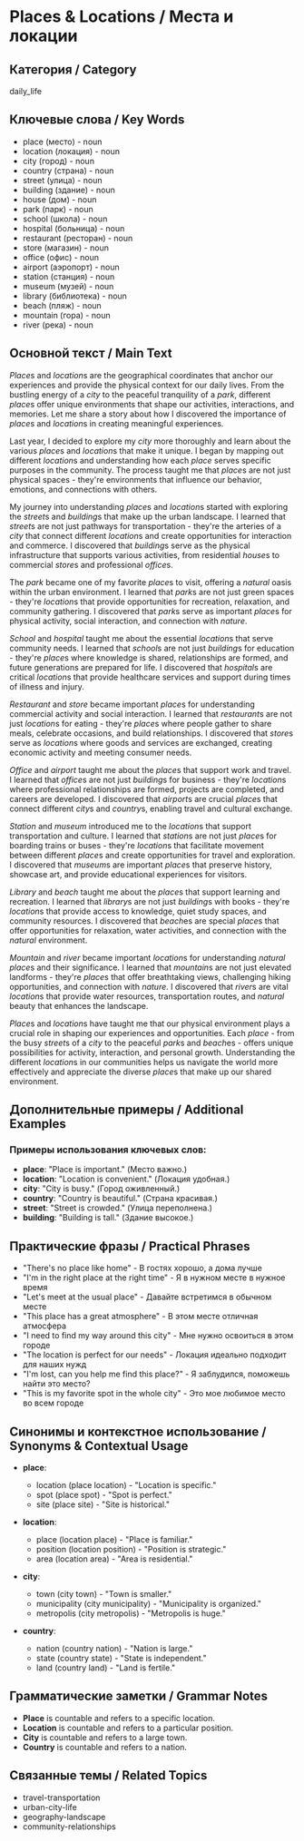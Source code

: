 # Places & Locations / Места и локации

## Категория / Category
daily_life

## Ключевые слова / Key Words
- place (место) - noun
- location (локация) - noun
- city (город) - noun
- country (страна) - noun
- street (улица) - noun
- building (здание) - noun
- house (дом) - noun
- park (парк) - noun
- school (школа) - noun
- hospital (больница) - noun
- restaurant (ресторан) - noun
- store (магазин) - noun
- office (офис) - noun
- airport (аэропорт) - noun
- station (станция) - noun
- museum (музей) - noun
- library (библиотека) - noun
- beach (пляж) - noun
- mountain (гора) - noun
- river (река) - noun

## Основной текст / Main Text

*Place*s and *location*s are the geographical coordinates that anchor our experiences and provide the physical context for our daily lives. From the bustling energy of a *city* to the peaceful tranquility of a *park*, different *place*s offer unique environments that shape our activities, interactions, and memories. Let me share a story about how I discovered the importance of *place*s and *location*s in creating meaningful experiences.

Last year, I decided to explore my *city* more thoroughly and learn about the various *place*s and *location*s that make it unique. I began by mapping out different *location*s and understanding how each *place* serves specific purposes in the community. The process taught me that *place*s are not just physical spaces - they're environments that influence our behavior, emotions, and connections with others.

My journey into understanding *place*s and *location*s started with exploring the *street*s and *building*s that make up the urban landscape. I learned that *street*s are not just pathways for transportation - they're the arteries of a *city* that connect different *location*s and create opportunities for interaction and commerce. I discovered that *building*s serve as the physical infrastructure that supports various activities, from residential *house*s to commercial *store*s and professional *office*s.

The *park* became one of my favorite *place*s to visit, offering a *natural* oasis within the urban environment. I learned that *park*s are not just green spaces - they're *location*s that provide opportunities for recreation, relaxation, and community gathering. I discovered that *park*s serve as important *place*s for physical activity, social interaction, and connection with *nature*.

*School* and *hospital* taught me about the essential *location*s that serve community needs. I learned that *school*s are not just *building*s for education - they're *place*s where knowledge is shared, relationships are formed, and future generations are prepared for life. I discovered that *hospital*s are critical *location*s that provide healthcare services and support during times of illness and injury.

*Restaurant* and *store* became important *place*s for understanding commercial activity and social interaction. I learned that *restaurant*s are not just *location*s for eating - they're *place*s where people gather to share meals, celebrate occasions, and build relationships. I discovered that *store*s serve as *location*s where goods and services are exchanged, creating economic activity and meeting consumer needs.

*Office* and *airport* taught me about the *place*s that support work and travel. I learned that *office*s are not just *building*s for business - they're *location*s where professional relationships are formed, projects are completed, and careers are developed. I discovered that *airport*s are crucial *place*s that connect different *city*s and *country*s, enabling travel and cultural exchange.

*Station* and *museum* introduced me to the *location*s that support transportation and culture. I learned that *station*s are not just *place*s for boarding trains or buses - they're *location*s that facilitate movement between different *place*s and create opportunities for travel and exploration. I discovered that *museum*s are important *place*s that preserve history, showcase art, and provide educational experiences for visitors.

*Library* and *beach* taught me about the *place*s that support learning and recreation. I learned that *library*s are not just *building*s with books - they're *location*s that provide access to knowledge, quiet study spaces, and community resources. I discovered that *beach*es are special *place*s that offer opportunities for relaxation, water activities, and connection with the *natural* environment.

*Mountain* and *river* became important *location*s for understanding *natural* *place*s and their significance. I learned that *mountain*s are not just elevated landforms - they're *place*s that offer breathtaking views, challenging hiking opportunities, and connection with *nature*. I discovered that *river*s are vital *location*s that provide water resources, transportation routes, and *natural* beauty that enhances the landscape.

*Place*s and *location*s have taught me that our physical environment plays a crucial role in shaping our experiences and opportunities. Each *place* - from the busy *street*s of a *city* to the peaceful *park*s and *beach*es - offers unique possibilities for activity, interaction, and personal growth. Understanding the different *location*s in our communities helps us navigate the world more effectively and appreciate the diverse *place*s that make up our shared environment.

## Дополнительные примеры / Additional Examples

### Примеры использования ключевых слов:
- **place**: "Place is important." (Место важно.)
- **location**: "Location is convenient." (Локация удобная.)
- **city**: "City is busy." (Город оживленный.)
- **country**: "Country is beautiful." (Страна красивая.)
- **street**: "Street is crowded." (Улица переполнена.)
- **building**: "Building is tall." (Здание высокое.)

## Практические фразы / Practical Phrases

- "There's no place like home" - В гостях хорошо, а дома лучше
- "I'm in the right place at the right time" - Я в нужном месте в нужное время
- "Let's meet at the usual place" - Давайте встретимся в обычном месте
- "This place has a great atmosphere" - В этом месте отличная атмосфера
- "I need to find my way around this city" - Мне нужно освоиться в этом городе
- "The location is perfect for our needs" - Локация идеально подходит для наших нужд
- "I'm lost, can you help me find this place?" - Я заблудился, поможешь найти это место?
- "This is my favorite spot in the whole city" - Это мое любимое место во всем городе

## Синонимы и контекстное использование / Synonyms & Contextual Usage

- **place**: 
  - location (place location) - "Location is specific."
  - spot (place spot) - "Spot is perfect."
  - site (place site) - "Site is historical."

- **location**: 
  - place (location place) - "Place is familiar."
  - position (location position) - "Position is strategic."
  - area (location area) - "Area is residential."

- **city**: 
  - town (city town) - "Town is smaller."
  - municipality (city municipality) - "Municipality is organized."
  - metropolis (city metropolis) - "Metropolis is huge."

- **country**: 
  - nation (country nation) - "Nation is large."
  - state (country state) - "State is independent."
  - land (country land) - "Land is fertile."

## Грамматические заметки / Grammar Notes

- **Place** is countable and refers to a specific location.
- **Location** is countable and refers to a particular position.
- **City** is countable and refers to a large town.
- **Country** is countable and refers to a nation.

## Связанные темы / Related Topics

- travel-transportation
- urban-city-life
- geography-landscape
- community-relationships